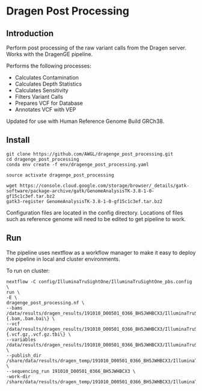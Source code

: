 # Dragen Post Processing

## Introduction

Perform post processing of the raw variant calls from the Dragen server. Works with the DragenGE pipeline.

Performs the following processes:

- Calculates Contamination
- Calculates Depth Statistics
- Calculates Sensitivity
- Filters Variant Calls
- Prepares VCF for Database
- Annotates VCF with VEP

Updated for use with Human Reference Genome Build GRCh38.

## Install

```
git clone https://github.com/AWGL/dragenge_post_processing.git
cd dragenge_post_processing
conda env create -f env/dragenge_post_processing.yaml

source activate dragenge_post_processing

wget https://console.cloud.google.com/storage/browser/_details/gatk-software/package-archive/gatk/GenomeAnalysisTK-3.8-1-0-gf15c1c3ef.tar.bz2
gatk3-register GenomeAnalysisTK-3.8-1-0-gf15c1c3ef.tar.bz2

```

Configuration files are located in the config directory. Locations of files such as reference genome will need to be edited to get pipeline to work.

## Run

The pipeline uses nextflow as a workflow manager to make it easy to deploy the pipeline in local and cluster environments.

To run on cluster:

```
nextflow -C config/IlluminaTruSightOne/IlluminaTruSightOne_pbs.config \
run \
-E \
dragenge_post_processing.nf \
--bams /data/results/dragen_results/191010_D00501_0366_BH5JWHBCX3/IlluminaTruSightOne/\*/\*\{.bam,.bam.bai\} \
--vcf /data/results/dragen_results/191010_D00501_0366_BH5JWHBCX3/IlluminaTruSightOne/191010_D00501_0366_BH5JWHBCX3\{.vcf.gz,.vcf.gz.tbi\} \
--variables /data/results/dragen_results/191010_D00501_0366_BH5JWHBCX3/IlluminaTruSightOne/\*/\*.variables \
--publish_dir /share/data/results/dragen_temp/191010_D00501_0366_BH5JWHBCX3/IlluminaTruSightOne/results \
--sequencing_run 191010_D00501_0366_BH5JWHBCX3 \
-work-dir /share/data/results/dragen_temp/191010_D00501_0366_BH5JWHBCX3/IlluminaTruSightOne/work

```
